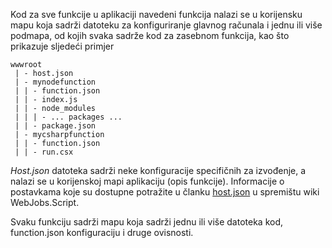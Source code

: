 
Kod za sve funkcije u aplikaciji navedeni funkcija nalazi se u korijensku mapu koja sadrži datoteku za konfiguriranje glavnog računala i jednu ili više podmapa, od kojih svaka sadrže kod za zasebnom funkcija, kao što prikazuje sljedeći primjer

```
wwwroot
 | - host.json
 | - mynodefunction
 | | - function.json
 | | - index.js
 | | - node_modules
 | | | - ... packages ...
 | | - package.json
 | - mycsharpfunction
 | | - function.json
 | | - run.csx
```

*Host.json* datoteka sadrži neke konfiguracije specifičnih za izvođenje, a nalazi se u korijenskoj mapi aplikaciju (opis funkcije). Informacije o postavkama koje su dostupne potražite u članku [host.json](https://github.com/Azure/azure-webjobs-sdk-script/wiki/host.json) u spremištu wiki WebJobs.Script.

Svaku funkciju sadrži mapu koja sadrži jednu ili više datoteka kod, function.json konfiguraciju i druge ovisnosti.